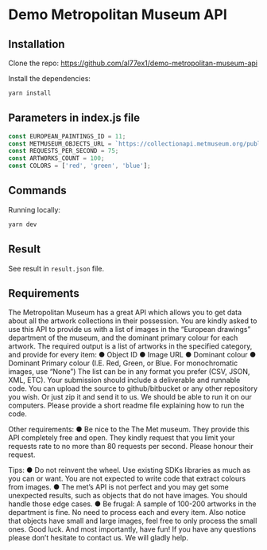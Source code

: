 # Demo Metropolitan Museum API

## Installation


Clone the repo: https://github.com/al77ex1/demo-metropolitan-museum-api

Install the dependencies:

```bash
yarn install
```

## Parameters in index.js file

```javascript
const EUROPEAN_PAINTINGS_ID = 11; 
const METMUSEUM_OBJECTS_URL = `https://collectionapi.metmuseum.org/public/collection/v1/objects`;
const REQUESTS_PER_SECOND = 75;
const ARTWORKS_COUNT = 100;
const COLORS = ['red', 'green', 'blue'];
```

## Commands

Running locally:

```bash
yarn dev
```

## Result 

See result in `result.json` file.

## Requirements

The Metropolitan Museum has a great API which allows you to get data about all the artwork
collections in their possession.
You are kindly asked to use this API to provide us with a list of images in the “European
drawings” department of the museum, and the dominant primary colour for each artwork.
The required output is a list of artworks in the specified category, and provide for every item:
● Object ID
● Image URL
● Dominant colour
● Dominant Primary colour (I.E. Red, Green, or Blue. For monochromatic images, use
“None”)
The list can be in any format you prefer (CSV, JSON, XML, ETC).
Your submission should include a deliverable and runnable code. You can upload the source to
github/bitbucket or any other repository you wish. Or just zip it and send it to us. We should be
able to run it on our computers. Please provide a short readme file explaining how to run the
code.

Other requirements:
● Be nice to the The Met museum. They provide this API completely free and open. They
kindly request that you limit your requests rate to no more than 80 requests per second.
Please honour their request.

Tips:
● Do not reinvent the wheel. Use existing SDKs libraries as much as you can or want. You
are not expected to write code that extract colours from images.
● The met’s API is not perfect and you may get some unexpected results, such as objects
that do not have images. You should handle those edge cases.
● Be frugal: A sample of 100-200 artworks in the department is fine. No need to process
each and every item. Also notice that objects have small and large images, feel free to
only process the small ones.
Good luck. And most importantly, have fun! If you have any questions please don’t hesitate to
contact us. We will gladly help.


